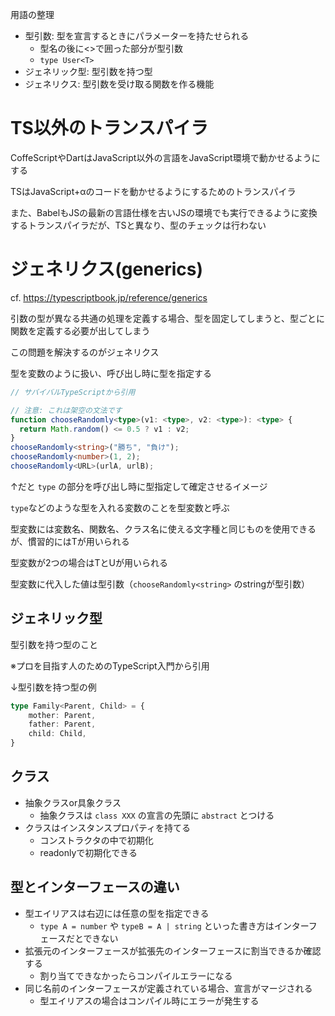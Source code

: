 用語の整理
- 型引数: 型を宣言するときにパラメーターを持たせられる
    - 型名の後に<>で囲った部分が型引数
    - `type User<T>`
- ジェネリック型: 型引数を持つ型
- ジェネリクス: 型引数を受け取る関数を作る機能

# TS以外のトランスパイラ

CoffeScriptやDartはJavaScript以外の言語をJavaScript環境で動かせるようにする

TSはJavaScript+αのコードを動かせるようにするためのトランスパイラ

また、BabelもJSの最新の言語仕様を古いJSの環境でも実行できるように変換するトランスパイラだが、TSと異なり、型のチェックは行わない

# ジェネリクス(generics)

cf. https://typescriptbook.jp/reference/generics

引数の型が異なる共通の処理を定義する場合、型を固定してしまうと、型ごとに関数を定義する必要が出してしまう

この問題を解決するのがジェネリクス

型を変数のように扱い、呼び出し時に型を指定する

```typescript
// サバイバルTypeScriptから引用

// 注意: これは架空の文法です
function chooseRandomly<type>(v1: <type>, v2: <type>): <type> {
  return Math.random() <= 0.5 ? v1 : v2;
}
chooseRandomly<string>("勝ち", "負け");
chooseRandomly<number>(1, 2);
chooseRandomly<URL>(urlA, urlB);
```

↑だと `type` の部分を呼び出し時に型指定して確定させるイメージ

`type`などのような型を入れる変数のことを型変数と呼ぶ

型変数には変数名、関数名、クラス名に使える文字種と同じものを使用できるが、慣習的にはTが用いられる

型変数が2つの場合はTとUが用いられる

型変数に代入した値は型引数（`chooseRandomly<string>` のstringが型引数）

## ジェネリック型

型引数を持つ型のこと

※プロを目指す人のためのTypeScript入門から引用

↓型引数を持つ型の例
```typescript
type Family<Parent, Child> = {
    mother: Parent,
    father: Parent,
    child: Child,
}
```
## クラス

- 抽象クラスor具象クラス
  - 抽象クラスは `class XXX` の宣言の先頭に `abstract` とつける
- クラスはインスタンスプロパティを持てる
  - コンストラクタの中で初期化
  - readonlyで初期化できる

## 型とインターフェースの違い

- 型エイリアスは右辺には任意の型を指定できる
  - `type A = number` や `typeB = A | string` といった書き方はインターフェースだとできない
- 拡張元のインターフェースが拡張先のインターフェースに割当できるか確認する
  - 割り当てできなかったらコンパイルエラーになる
- 同じ名前のインターフェースが定義されている場合、宣言がマージされる
  - 型エイリアスの場合はコンパイル時にエラーが発生する



